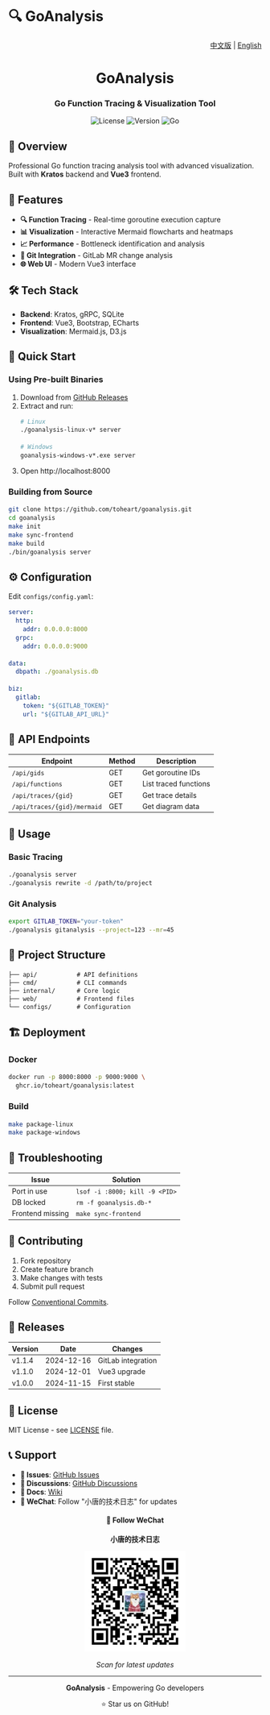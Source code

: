 # 🔍 GoAnalysis

<p align="right">
  <a href="README.ZH.md">中文版</a> |
  <a href="README.md">English</a>
</p>

<div align="center">
  <h1>GoAnalysis</h1>
  <h3>Go Function Tracing & Visualization Tool</h3>
  
  ![License](https://img.shields.io/badge/License-MIT-blue.svg)
  ![Version](https://img.shields.io/badge/Version-v1.1.4-brightgreen.svg)
  ![Go](https://img.shields.io/badge/Language-Go%20|%20Vue3-yellow.svg)
</div>

## 🌟 Overview

Professional Go function tracing analysis tool with advanced visualization. Built with **Kratos** backend and **Vue3** frontend.

## 🚀 Features

- **🔍 Function Tracing** - Real-time goroutine execution capture
- **📊 Visualization** - Interactive Mermaid flowcharts and heatmaps  
- **📈 Performance** - Bottleneck identification and analysis
- **🔄 Git Integration** - GitLab MR change analysis
- **🌐 Web UI** - Modern Vue3 interface

## 🛠️ Tech Stack

- **Backend**: Kratos, gRPC, SQLite
- **Frontend**: Vue3, Bootstrap, ECharts
- **Visualization**: Mermaid.js, D3.js

## 🚀 Quick Start

### Using Pre-built Binaries

1. Download from [GitHub Releases](https://github.com/toheart/goanalysis/releases)
2. Extract and run:
   ```bash
   # Linux
   ./goanalysis-linux-v* server
   
   # Windows  
   goanalysis-windows-v*.exe server
   ```
3. Open http://localhost:8000

### Building from Source

```bash
git clone https://github.com/toheart/goanalysis.git
cd goanalysis
make init
make sync-frontend  
make build
./bin/goanalysis server
```

## ⚙️ Configuration

Edit `configs/config.yaml`:

```yaml
server:
  http:
    addr: 0.0.0.0:8000
  grpc:
    addr: 0.0.0.0:9000

data:
  dbpath: ./goanalysis.db

biz:
  gitlab:
    token: "${GITLAB_TOKEN}"
    url: "${GITLAB_API_URL}"
```

## 📡 API Endpoints

| Endpoint | Method | Description |
|----------|--------|-------------|
| `/api/gids` | GET | Get goroutine IDs |
| `/api/functions` | GET | List traced functions |
| `/api/traces/{gid}` | GET | Get trace details |
| `/api/traces/{gid}/mermaid` | GET | Get diagram data |

## 🔧 Usage

### Basic Tracing
```bash
./goanalysis server
./goanalysis rewrite -d /path/to/project
```

### Git Analysis  
```bash
export GITLAB_TOKEN="your-token"
./goanalysis gitanalysis --project=123 --mr=45
```

## 📂 Project Structure

```
├── api/           # API definitions
├── cmd/           # CLI commands  
├── internal/      # Core logic
├── web/           # Frontend files
└── configs/       # Configuration
```

## 🏗️ Deployment

### Docker
```bash
docker run -p 8000:8000 -p 9000:9000 \
  ghcr.io/toheart/goanalysis:latest
```

### Build
```bash
make package-linux
make package-windows
```

## 🔧 Troubleshooting

| Issue | Solution |
|-------|----------|
| Port in use | `lsof -i :8000; kill -9 <PID>` |
| DB locked | `rm -f goanalysis.db-*` |
| Frontend missing | `make sync-frontend` |

## 🤝 Contributing

1. Fork repository
2. Create feature branch
3. Make changes with tests
4. Submit pull request

Follow [Conventional Commits](https://www.conventionalcommits.org/).

## 📜 Releases

| Version | Date | Changes |
|---------|------|---------|
| v1.1.4 | 2024-12-16 | GitLab integration |
| v1.1.0 | 2024-12-01 | Vue3 upgrade |
| v1.0.0 | 2024-11-15 | First stable |

## 📄 License

MIT License - see [LICENSE](LICENSE) file.

## 📞 Support

- **🐛 Issues**: [GitHub Issues](https://github.com/toheart/goanalysis/issues)
- **💬 Discussions**: [GitHub Discussions](https://github.com/toheart/goanalysis/discussions)
- **📖 Docs**: [Wiki](https://github.com/toheart/goanalysis/wiki)
- **📱 WeChat**: Follow "小唐的技术日志" for updates

<div align="center">
  <h4>📱 Follow WeChat</h4>
  <p><strong>小唐的技术日志</strong></p>
  <img src="docs/images/wechat-qr.jpg" alt="WeChat QR Code" width="200"/>
  <p><i>Scan for latest updates</i></p>
</div>

---

<div align="center">
  <p><strong>GoAnalysis</strong> - Empowering Go developers</p>
  <p>⭐ Star us on GitHub!</p>
</div>
